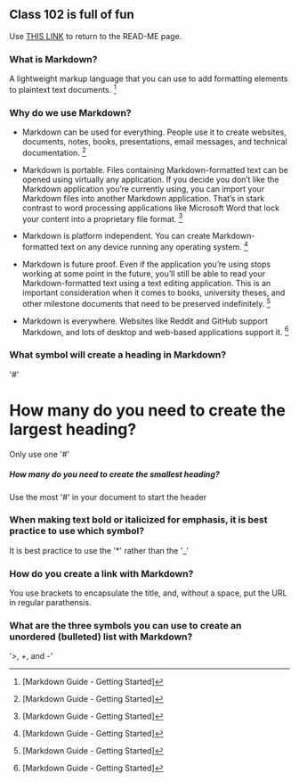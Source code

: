## Class 102 is full of fun

Use [THIS LINK](c0d3cisco.github.io/reading-notes/) to return to the READ-ME page.

### What is Markdown?

A lightweight markup language that you can use to add formatting elements to plaintext text documents. [^1]

### Why do we use Markdown?

- Markdown can be used for everything. People use it to create websites, documents, notes, books, presentations, email messages, and technical documentation. [^1]

- Markdown is portable. Files containing Markdown-formatted text can be opened using virtually any application. If you decide you don’t like the Markdown application you’re currently using, you can import your Markdown files into another Markdown application. That’s in stark contrast to word processing applications like Microsoft Word that lock your content into a proprietary file format. [^1]

- Markdown is platform independent. You can create Markdown-formatted text on any device running any operating system. [^1]

- Markdown is future proof. Even if the application you’re using stops working at some point in the future, you’ll still be able to read your Markdown-formatted text using a text editing application. This is an important consideration when it comes to books, university theses, and other milestone documents that need to be preserved indefinitely. [^1]

- Markdown is everywhere. Websites like Reddit and GitHub support Markdown, and lots of desktop and web-based applications support it. [^1]

### What symbol will create a heading in Markdown?

'#'

# How many do you need to create the largest heading?

Only use one '#'

##### How many do you need to create the smallest heading?

Use the most '#' in your document to start the header

### When making text bold or italicized for emphasis, it is best practice to use which symbol?

It is best practice to use the '*' rather than the '_'

### How do you create a link with Markdown?

You use brackets to encapsulate the title, and, without a space, put the URL in regular parathensis.

### What are the three symbols you can use to create an unordered (bulleted) list with Markdown?

'>, +, and -'


[^1]: [Markdown Guide - Getting Started] 
